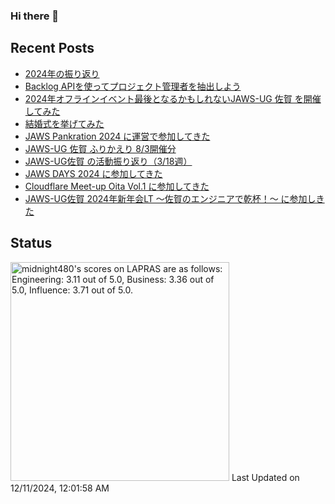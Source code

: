 ### Hi there 👋

<!--
**midnight480/midnight480** is a ✨ _special_ ✨ repository because its `README.md` (this file) appears on your GitHub profile.

Here are some ideas to get you started:

- 🔭 I'm currently working on ...
- 🌱 I'm currently learning ...
- 👯 I'm looking to collaborate on ...
- 🤔 I'm looking for help with ...
- 💬 Ask me about ...
- 📫 How to reach me: ...
- 😄 Pronouns: ...
- ⚡ Fun fact: ...
-->

## Recent Posts
<!--[START POSTS]-->
- [2024年の振り返り](https://astro-notion-blog-cq9.pages.dev/posts/review-2024)
- [Backlog APIを使ってプロジェクト管理者を抽出しよう](https://astro-notion-blog-cq9.pages.dev/posts/backlog-api-export-project-manager)
- [2024年オフラインイベント最後となるかもしれないJAWS-UG 佐賀 を開催してみた](https://astro-notion-blog-cq9.pages.dev/posts/jawsug-saga-20241117)
- [結婚式を挙げてみた](https://astro-notion-blog-cq9.pages.dev/posts/wedding-memories)
- [JAWS Pankration 2024 に運営で参加してきた](https://astro-notion-blog-cq9.pages.dev/posts/jaws-pankration-2024)
- [JAWS-UG 佐賀 ふりかえり 8/3開催分](https://astro-notion-blog-cq9.pages.dev/posts/jawsug-saga-20240803)
- [JAWS-UG佐賀 の活動振り返り（3/18週）](https://astro-notion-blog-cq9.pages.dev/posts/jawsugsaga-20240318week)
- [JAWS DAYS 2024 に参加してきた](https://astro-notion-blog-cq9.pages.dev/posts/jaws-days-2024)
- [Cloudflare Meet-up Oita Vol.1 に参加してきた](https://astro-notion-blog-cq9.pages.dev/posts/cloudflare-meetup-oita-20240210)
- [JAWS-UG佐賀 2024年新年会LT ～佐賀のエンジニアで乾杯！～ に参加しきた](https://astro-notion-blog-cq9.pages.dev/posts/jawsug-saga-20240127)
<!--[END POSTS]-->

## Status
<!--START_SECTION:lapras-card-->
<p ><a href="https://lapras.com/public/midnight480" target="_blank" rel="noopener noreferrer"><img alt="midnight480's scores on LAPRAS are as follows: Engineering: 3.11 out of 5.0, Business: 3.36 out of 5.0, Influence: 3.71 out of 5.0." src="https://lapras-card-generator.vercel.app/api/svg?e=3.11&b=3.36&i=3.71&b1=%23887d65&b2=%23fcfcfc&i1=%23e2e0dc&i2=%23cca785&l=en" width="350" ></a>  
Last Updated on 12/11/2024, 12:01:58 AM</p>
<!--END_SECTION:lapras-card-->